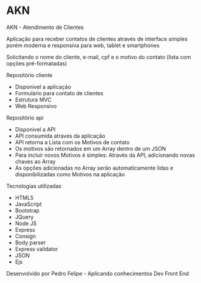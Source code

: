 # AKN
<p>AKN - Atendimento de Clientes</p>
<p>Aplicação para receber contatos de clientes através de interface simples porém moderna e responsiva para web, tablet e smartphones</p>
<p>Solicitando o nome do cliente, e-mail, cpf e o motivo do contato (lista com opções pré-formatadas)</p>

<p>Repositório cliente</p>
<ul>
	<li>Disponivel a aplicação</li>
	<li>Formulário para contato de clientes</li>
	<li>Estrutura MVC</li>
	<li>Web Responsivo</li>
</ul>

<p>Repositório api</p>
<ul>
	<li>Disponivel a API</li>
	<li>API consumida atraves da aplicação</li>
	<li>API retorna a Lista com os Motivos de contato</li>
	<li>Os motivos são retornados em um Array dentro de um JSON</li>
	<li>Para incluir novos Motivos é simples: Através da API, adicionando novas chaves ao Array</li>
	<li>As opções adicionadas no Array serão automaticamente lidas e disponibilizadas como Motivos na aplicação</li>
</ul>


<p>Tecnologias utilizadas</p>
<ul>
	<li>HTML5</li>
	<li>JavaScript</li>
	<li>Bootstrap</li>
	<li>JQuery</li>
	<li>Node JS</li>
	<li>Express</li>
	<li>Consign</li>
	<li>Body parser</li>
	<li>Express validator</li>
	<li>JSON</li>
	<li>Ejs</li>
</ul>

<p>Desenvolvido por Pedro Felipe - Aplicando conhecimentos Dev Front End</p>
